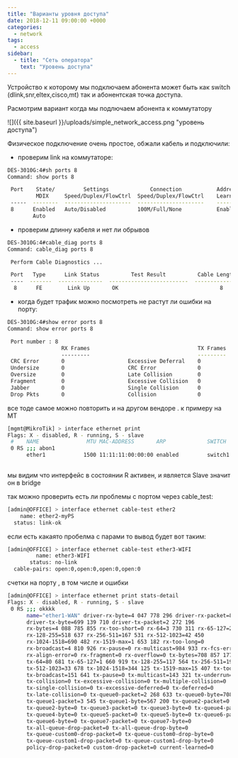 ```yaml
---
title: "Варианты уровня доступа"
date: 2018-12-11 09:00:00 +0000
categories:
  - network
tags:
  - access
sidebar:
  - title: "Сеть оператора"
    text: "Уровень доступа"
---
```



Устройство к которому мы подключаем абонента может быть как switch (dlink,snr,eltex,cisco,mt)  так и  абонентская точка доступа.

Расмотрим вариант когда мы подлючаем абонента к коммутатору

![]({{ site.baseurl }}/uploads/simple_network_access.png "уровень доступа")


Физическое подключение очень простое, обжали кабель и подключили:
- проверим link на коммутаторе:

```bash
DES-3010G:4#sh ports 8
Command: show ports 8

 Port    State/         Settings             Connection           Address 
         MDIX     Speed/Duplex/FlowCtrl  Speed/Duplex/FlowCtrl    Learning
 -----  --------  ---------------------  ---------------------    --------
 8      Enabled   Auto/Disabled          100M/Full/None           Enabled 
        Auto    
```
- проверим длинну кабеля и нет ли обрывов

```bash
DES-3010G:4#cable_diag ports 8
Command: cable_diag ports 8

 Perform Cable Diagnostics ...

 Port   Type      Link Status          Test Result          Cable Length (M)
 ----  -------  --------------  -------------------------  -----------------
  8      FE        Link Up       OK                                8
```
-  когда будет трафик можно посмотреть не растут ли ошибки на порту:

```bash
DES-3010G:4#show error ports 8
Command: show error ports 8

 Port number : 8    
                 RX Frames                                  TX Frames
                 ---------                                  ---------
 CRC Error       0                    Excessive Deferral    0        
 Undersize       0                    CRC Error             0        
 Oversize        0                    Late Collision        0        
 Fragment        0                    Excessive Collision   0        
 Jabber          0                    Single Collision      0        
 Drop Pkts       0                    Collision             0        

```

все тоде самое можно повторить и на другом вендоре . к примеру на MT

```bash
[mgmt@MikroTik] > interface ethernet print 
Flags: X - disabled, R - running, S - slave 
 #    NAME               MTU MAC-ADDRESS       ARP             SWITCH            
 0 RS ;;; abon1
      ether1            1500 11:11:11:00:00:00 enabled         switch1           
 
```
мы видим что интерфейс в состоянии R активен, и является Slave значит он в bridge

так можно проверить есть ли проблемы с портом через cable_test:
```bash
[admin@OFFICE] > interface ethernet cable-test ether2
    name: ether2-myPS
  status: link-ok
```
если  есть какаято пробелма с парами то вывод будет  вот таким:
```bash
[admin@OFFICE] > interface ethernet cable-test ether3-WIFI 
         name: ether3-WIFI
       status: no-link
  cable-pairs: open:0,open:0,open:0,open:0
```

счетки на порту , в том числе и ошибки
```bash
[admin@OFFICE] > interface ethernet print stats-detail 
Flags: X - disabled, R - running, S - slave 
 0 RS ;;; okkkk
      name="ether1-WAN" driver-rx-byte=4 047 778 296 driver-rx-packet=8 803 882 
      driver-tx-byte=699 139 710 driver-tx-packet=2 272 196 
      rx-bytes=4 088 785 855 rx-too-short=0 rx-64=3 730 311 rx-65-127=2 005 089 
      rx-128-255=518 637 rx-256-511=167 531 rx-512-1023=42 450 
      rx-1024-1518=690 482 rx-1519-max=1 653 182 rx-too-long=0 
      rx-broadcast=4 810 926 rx-pause=0 rx-multicast=984 933 rx-fcs-error=0 
      rx-align-error=0 rx-fragment=0 rx-overflow=0 tx-bytes=708 857 177 
      tx-64=80 681 tx-65-127=1 660 919 tx-128-255=117 564 tx-256-511=19 804 
      tx-512-1023=33 678 tx-1024-1518=344 125 tx-1519-max=15 407 tx-too-long=0 
      tx-broadcast=151 641 tx-pause=0 tx-multicast=143 321 tx-underrun=0 
      tx-collision=0 tx-excessive-collision=0 tx-multiple-collision=0 
      tx-single-collision=0 tx-excessive-deferred=0 tx-deferred=0 
      tx-late-collision=0 tx-queue0-packet=2 268 633 tx-queue0-byte=708 289 977 
      tx-queue1-packet=3 545 tx-queue1-byte=567 200 tx-queue2-packet=0 
      tx-queue2-byte=0 tx-queue3-packet=0 tx-queue3-byte=0 tx-queue4-packet=0 
      tx-queue4-byte=0 tx-queue5-packet=0 tx-queue5-byte=0 tx-queue6-packet=0 
      tx-queue6-byte=0 tx-queue7-packet=0 tx-queue7-byte=0 
      tx-all-queue-drop-packet=0 tx-all-queue-drop-byte=0 
      tx-queue-custom0-drop-packet=0 tx-queue-custom0-drop-byte=0 
      tx-queue-custom1-drop-packet=0 tx-queue-custom1-drop-byte=0 
      policy-drop-packet=0 custom-drop-packet=0 current-learned=0 
```




